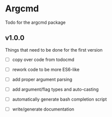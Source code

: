 # Argcmd
Todo for the argcmd package

## v1.0.0
Things that need to be done for the first version
  - [ ] copy over code from todocmd
  - [ ] rework code to be more ES6-like
  - [ ] add proper argument parsing
  - [ ] add argument/flag types and auto-casting
  - [ ] automatically generate bash completion script
  - [ ] write/generate documentation

